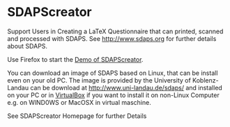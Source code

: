 # SDAPScreator
Support Users in Creating a LaTeX Questionnaire that can printed, scanned and processed with SDAPS. See <a href="http://www.sdaps.org" target="_blank"> http://www.sdaps.org</a> for further details about SDAPS.

Use Firefox to start the <a href="http://www.uni-landau.de/sdaps/">Demo of SDAPScreator</a>.

You can download an image of SDAPS based on Linux, that can be install even on your old PC. The image is provided by the University of Koblenz-Landau can be download at <a href="http://www.uni-landau.de/sdaps/" target="_blank">http://www.uni-landau.de/sdaps/</a> and installed on your PC or in <a href="https://en.wikipedia.org/wiki/VirtualBox" target="_blank">VirtualBox</a> if you want to install it on non-Linux Computer e.g. on WlND0WS or MacOSX in virtual maschine. 

See SDAPScreator Homepage for further Details
